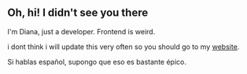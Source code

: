 ## Oh, hi! I didn't see you there

I'm Diana, just a developer. Frontend is weird.

i dont think i will update this very often so you should go to my [website](https://exelen.xyz).


Si hablas español, supongo que eso es bastante épico.
